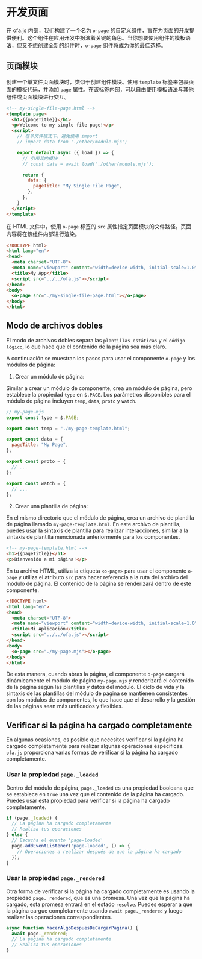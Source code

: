 # 开发页面

在 ofa.js 内部，我们构建了一个名为 `o-page` 的自定义组件，旨在为页面的开发提供便利。这个组件在应用开发中扮演着关键的角色。当你想要使用组件的模板语法，但又不想创建全新的组件时，`o-page` 组件将成为你的最佳选择。

## 页面模块

创建一个单文件页面模块时，类似于创建组件模块。使用 `template` 标签来包裹页面的模板代码，并添加 `page` 属性。在该标签内部，可以自由使用模板语法与其他组件或页面模块进行交互。

```html
<!-- my-single-file-page.html -->
<template page>
  <h1>{{pageTitle}}</h1>
  <p>Welcome to my single file page!</p>
  <script>
    // 在单文件模式下，避免使用 import
    // import data from './other/module.mjs';

    export default async ({ load }) => {
      // 引用其他模块
      // const data = await load("./other/module.mjs");

      return {
        data: {
          pageTitle: "My Single File Page",
        },
      };
    }
  </script>
</template>
```
在 HTML 文件中，使用 `o-page` 标签的 `src` 属性指定页面模块的文件路径。页面内容将在该组件内部进行渲染。

```html
<!DOCTYPE html>
<html lang="en">
<head>
  <meta charset="UTF-8">
  <meta name="viewport" content="width=device-width, initial-scale=1.0">
  <title>My App</title>
  <script src="../../ofa.js"></script>
</head>
<body>
  <o-page src="./my-single-file-page.html"></o-page>
</body>
</html>
```

## Modo de archivos dobles

El modo de archivos dobles separa las `plantillas estáticas` y el `código lógico`, lo que hace que el contenido de la página sea más claro.

A continuación se muestran los pasos para usar el componente `o-page` y los módulos de página:

1. Crear un módulo de página:

Similar a crear un módulo de componente, crea un módulo de página, pero establece la propiedad `type` en `$.PAGE`. Los parámetros disponibles para el módulo de página incluyen `temp`, `data`, `proto` y `watch`.

```javascript
// my-page.mjs
export const type = $.PAGE;

export const temp = "./my-page-template.html";

export const data = {
  pageTitle: "My Page",
};

export const proto = {
  // ...
};

export const watch = {
  // ...
};
```

2. Crear una plantilla de página:

En el mismo directorio que el módulo de página, crea un archivo de plantilla de página llamado `my-page-template.html`. En este archivo de plantilla, puedes usar la sintaxis de plantilla para realizar interacciones, similar a la sintaxis de plantilla mencionada anteriormente para los componentes.

```html
<!-- my-page-template.html -->
<h1>{{pageTitle}}</h1>
<p>Bienvenido a mi página!</p>
```

En tu archivo HTML, utiliza la etiqueta `<o-page>` para usar el componente `o-page` y utiliza el atributo `src` para hacer referencia a la ruta del archivo del módulo de página. El contenido de la página se renderizará dentro de este componente.

```html
<!DOCTYPE html>
<html lang="en">
<head>
  <meta charset="UTF-8">
  <meta name="viewport" content="width=device-width, initial-scale=1.0">
  <title>Mi Aplicación</title>
  <script src="../../ofa.js"></script>
</head>
<body>
  <o-page src="./my-page.mjs"></o-page>
</body>
</html>
```

De esta manera, cuando abras la página, el componente `o-page` cargará dinámicamente el módulo de página `my-page.mjs` y renderizará el contenido de la página según las plantillas y datos del módulo. El ciclo de vida y la sintaxis de las plantillas del módulo de página se mantienen consistentes con los módulos de componentes, lo que hace que el desarrollo y la gestión de las páginas sean más unificados y flexibles.

## Verificar si la página ha cargado completamente

En algunas ocasiones, es posible que necesites verificar si la página ha cargado completamente para realizar algunas operaciones específicas. `ofa.js` proporciona varias formas de verificar si la página ha cargado completamente.

### Usar la propiedad `page._loaded`

Dentro del módulo de página, `page._loaded` es una propiedad booleana que se establece en `true` una vez que el contenido de la página ha cargado. Puedes usar esta propiedad para verificar si la página ha cargado completamente.

```javascript
if (page._loaded) {
  // La página ha cargado completamente
  // Realiza tus operaciones
} else {
  // Escucha el evento 'page-loaded'
  page.addEventListener('page-loaded', () => {
    // Operaciones a realizar después de que la página ha cargado
  });
}
```

### Usar la propiedad `page._rendered`

Otra forma de verificar si la página ha cargado completamente es usando la propiedad `page._rendered`, que es una promesa. Una vez que la página ha cargado, esta promesa entrará en el estado `resolve`. Puedes esperar a que la página cargue completamente usando `await page._rendered` y luego realizar las operaciones correspondientes.

```javascript
async function hacerAlgoDespuesDeCargarPagina() {
  await page._rendered;
  // La página ha cargado completamente
  // Realiza tus operaciones
}
```

